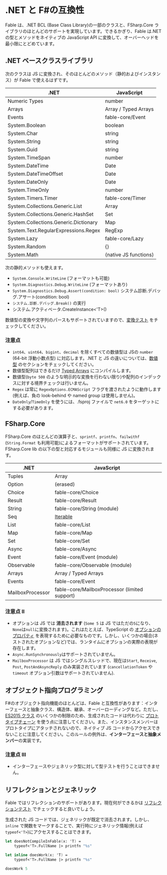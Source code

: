 # .NET と F#の互換性

Fable は、.NET BCL (Base Class Library)の一部のクラスと、FSharp.Core ライブラリのほとんどのサポートを実現しています。できるかぎり、Fable は.NET の型とメソッドをネイティブの JavaScript API に変換して、オーバーヘッドを最小限にとどめています。

## .NET ベースクラスライブラリ

次のクラスは JS に変換され、そのほとんどのメソッド（静的およびインスタンス）が Fable で使えるはずです。

| .NET                                  | JavaScript            |
| ------------------------------------- | --------------------- |
| Numeric Types                         | number                |
| Arrays                                | Array / Typed Arrays  |
| Events                                | fable-core/Event      |
| System.Boolean                        | boolean               |
| System.Char                           | string                |
| System.String                         | string                |
| System.Guid                           | string                |
| System.TimeSpan                       | number                |
| System.DateTime                       | Date                  |
| System.DateTimeOffset                 | Date                  |
| System.DateOnly                       | Date                  |
| System.TimeOnly                       | number                |
| System.Timers.Timer                   | fable-core/Timer      |
| System.Collections.Generic.List       | Array                 |
| System.Collections.Generic.HashSet    | Set                   |
| System.Collections.Generic.Dictionary | Map                   |
| System.Text.RegularExpressions.Regex  | RegExp                |
| System.Lazy                           | fable-core/Lazy       |
| System.Random                         | {}                    |
| System.Math                           | (native JS functions) |

次の静的メソッドも使えます。

- `System.Console.WriteLine` (フォーマットも可能)
- `System.Diagnostics.Debug.WriteLine` (フォーマットあり)
- `System.Diagnostics.Debug.Assert(condition: bool)` システム診断.デバッグ.アサート(condition: bool)
- `システム.診断.デバッグ.Break()` の実行
- システム.アクティベータ.CreateInstance<'T>()

数値型の変換や文字列のパースもサポートされていますので、[変換テスト](https://github.com/fable-compiler/Fable/blob/master/tests/Main/ConvertTests.fs) をチェックしてください。

### 注意点

- `int64`、`uint64`、`bigint`、`decimal` を除くすべての数値型は JSの `number` (64-bit 浮動小数点型) に対応します。.NET と JS の違いについては、[数値型](numbers.md) のセクションをチェックしてください。
- 数値型配列はできるだけ [Typed Arrays](https://developer.mozilla.org/en-US/docs/Web/JavaScript/Reference/Global_Objects/TypedArray) にコンパイルします。
- 数値型(`byte 500` のような明示的な変換を行わない限り)や配列のインデックスに対する境界チェックは行いません。
- `Regex` は常に `RegexOptions.ECMAScript` フラグを渡されたように動作します (例えば、負の look-behind や named group は使用しません)。
- `DateOnly`/`TimeOnly` を使うには、.fsproj ファイルで `net6.0` をターゲットにする必要があります。

## FSharp.Core

FSharp.Core のほとんどの演算子と、`sprintf`、`printfn`、`failwithf` (`String.Format` も利用可能)によるフォーマットがサポートされています。
FSharp.Core lib の以下の型と対応するモジュールも同様に JS に変換されます。

| .NET             | JavaScript                                                        |
| ---------------- | ----------------------------------------------------------------- |
| Tuples           | Array                                                             |
| Option           | (erased)                                                          |
| Choice           | fable-core/Choice                                                 |
| Result           | fable-core/Result                                                 |
| String           | fable-core/String (module)                                        |
| Seq              | [Iterable](http://babeljs.io/docs/learn-es2015/#iterators-for-of) |
| List             | fable-core/List                                                   |
| Map              | fable-core/Map                                                    |
| Set              | fable-core/Set                                                    |
| Async            | fable-core/Async                                                  |
| Event            | fable-core/Event (module)                                         |
| Observable       | fable-core/Observable (module)                                    |
| Arrays           | Array / Typed Arrays                                              |
| Events           | fable-core/Event                                                  |
| MailboxProcessor | fable-core/MailboxProcessor (limited support)                     |

### 注意点 II

- オプションは JS では **消去されます** (`Some 5` は JS ではただの`5`になり、`None`は`null`に変換されます)。これはたとえば、TypeScript の [オプションのプロパティ](https://www.typescriptlang.org/docs/handbook/interfaces.html#optional-properties) を表現するために必要なものです。しかし、いくつかの場合(ネストされたオプションなど)では、ランタイムにオプションの実際の表現が存在します。
- `Async.RunSynchronously`はサポートされていません。
- `MailboxProcessor` は JS ではシングルスレッドで、現在は`Start`, `Receive`, `Post`, `PostAndAsyncReply` のみ実装されています (`cancellationToken` や `timeout` オプション引数はサポートされていません).

## オブジェクト指向プログラミング

F#のオブジェクト指向機能のほとんどは、Fable と互換性があります：インターフェースと抽象クラス、構造体、継承、オーバーローディングなど。ただし、[ES2015 クラス](https://developer.mozilla.org/en-US/docs/Web/JavaScript/Reference/Classes) のいくつかの制限のため、生成されたコードは代わりに [プロトタイプチェーン](https://developer.mozilla.org/en-US/docs/Web/JavaScript/Inheritance_and_the_prototype_chain) を使う点に注意してください。また、インスタンスメンバーはプロトタイプにアタッチされないので、ネイティブ JS コードからアクセスできないことに注意してください。このルールの例外は、**インターフェースと抽象メンバー**の実装です。

### 注意点 III

- インターフェースやジェネリック型に対して型テストを行うことはできません。

## リフレクションとジェネリック

Fable ではリフレクションのサポートがあります。現在何ができるかは [リフレクションテスト](https://github.com/fable-compiler/Fable/blob/master/tests/Main/ReflectionTests.fs) でチェックすると良いでしょう。

生成された JS コードでは、ジェネリックが既定で消去されます。しかし、`inline` で関数をマークすることで、実行時にジェネリック情報(例えば `typeof<'T>`)にアクセスすることはできます。

```fsharp
let doesNotCompileInFable(x: 'T) =
    typeof<'T>.FullName |> printfn "%s"

let inline doesWork(x: 'T) =
    typeof<'T>.FullName |> printfn "%s"

doesWork 5
```